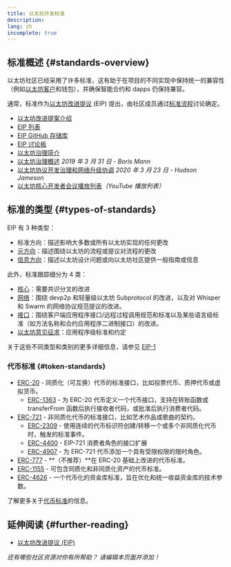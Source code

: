 ```yaml
---
title: 以太坊开发标准
description:
lang: zh
incomplete: true
---
```


## 标准概述 {#standards-overview}

以太坊社区已经采用了许多标准，这有助于在项目的不同实现中保持统一的兼容性（例如[以太坊客户](/developers/docs/nodes-and-clients/)和钱包），并确保智能合约和 dapps 仍保持兼容。

通常，标准作为[以太坊改进提议](/eips/) (EIP) 提出，由社区成员通过[标准流程](https://eips.ethereum.org/EIPS/eip-1)讨论确定。

- [以太坊改进提案介绍](/eips/)
- [EIP 列表](https://eips.ethereum.org/)
- [EIP GitHub 存储库](https://github.com/ethereum/EIPs)
- [EIP 讨论板](https://ethereum-magicians.org/c/eips)
- [以太坊治理简介](/governance/)
- [以太坊治理概述](https://web.archive.org/web/20201107234050/https://blog.bmannconsulting.com/ethereum-governance/) _2019 年 3 月 31 日 - Boris Mann_
- [以太坊协议开发治理和网络升级协调](https://hudsonjameson.com/2020-03-23-ethereum-protocol-development-governance-and-network-upgrade-coordination/) _2020 年 3 月 23 日 - Hudson Jameson_
- [以太坊核心开发者会议播放列表](https://www.youtube.com/playlist?list=PLaM7G4Llrb7zfMXCZVEXEABT8OSnd4-7w)_（YouTube 播放列表）_

## 标准的类型 {#types-of-standards}

EIP 有 3 种类型：

- 标准方向：描述影响大多数或所有以太坊实现的任何更改
- [元方向](https://eips.ethereum.org/meta)：描述围绕以太坊的流程或提议对流程的更改
- [信息方向](https://eips.ethereum.org/informational)：描述以太坊设计问题或向以太坊社区提供一般指南或信息

此外，标准跟踪细分为 4 类：

- [核心](https://eips.ethereum.org/core)：需要共识分叉的改进
- [网络](https://eips.ethereum.org/networking)：围绕 devp2p 和轻量级以太坊 Subprotocol 的改进，以及对 Whisper 和 Swarm 的网络协议规范提议的改进。
- [接口](https://eips.ethereum.org/interface)：围绕客户端应用程序接口/远程过程调用规范和标准以及某些语言级标准（如方法名称和合约应用程序二进制接口）的改进。
- [以太坊意见征求](https://eips.ethereum.org/erc)：应用程序级标准和约定

关于这些不同类型和类别的更多详细信息，请参见 [EIP-1](https://eips.ethereum.org/EIPS/eip-1#eip-types)

### 代币标准 {#token-standards}

- [ERC-20](/developers/docs/standards/tokens/erc-20/) - 同质化（可互换）代币的标准接口，比如投票代币、质押代币或虚拟货币。
  - [ERC-1363](https://eips.ethereum.org/EIPS/eip-1363) - 为 ERC-20 代币定义一个代币接口，支持在转账函数或 transferFrom 函数后执行接收者代码，或批准后执行消费者代码。
- [ERC-721](/developers/docs/standards/tokens/erc-721/) - 非同质化代币的标准接口，比如艺术作品或歌曲的契约。
  - [ERC-2309](https://eips.ethereum.org/EIPS/eip-2309) - 使用连续的代币标识符创建/转移一个或多个非同质化代币时，触发的标准事件。
  - [ERC-4400](https://eips.ethereum.org/EIPS/eip-4400) - EIP-721 消费者角色的接口扩展
  - [ERC-4907](https://eips.ethereum.org/EIPS/eip-4907) - 为 ERC-721 代币添加一个具有受限权限的限时角色。
- [ERC-777](/developers/docs/standards/tokens/erc-777/) - **（不推荐）**在 ERC-20 基础上改进的代币标准。
- [ERC-1155](/developers/docs/standards/tokens/erc-1155/) - 可包含同质化和非同质化资产的代币标准。
- [ERC-4626](/developers/docs/standards/tokens/erc-4626/) - 一个代币化的资金库标准，旨在优化和统一收益资金库的技术参数。

了解更多关于[代币标准](/developers/docs/standards/tokens/)的信息。

## 延伸阅读 {#further-reading}

- [以太坊改进提议 (EIP)](/eips/)

_还有哪些社区资源对你有所帮助？ 请编辑本页面并添加！_
